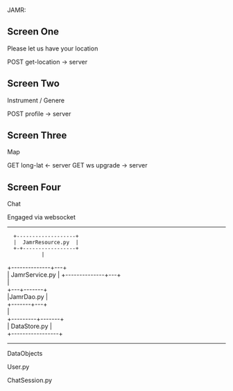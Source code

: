 JAMR:

Screen One
-----------
Please let us have your location

  POST get-location ->  server

Screen Two
-----------
Instrument / Genere

  POST profile ->  server

Screen Three
-----------
Map
  
   GET long-lat <- server
   GET ws upgrade -> server

Screen Four
-----------
Chat

   Engaged via websocket 

------------------------------------------------

      +-------------------+
      |  JamrResource.py  |
      +-+-----------------+
               |                                                                 
+--------------+---+                                                  
|   JamrService.py |
+--------------+---+                             
               |                                      
           +---+-------+                                            
           |JamrDao.py |                              
           +-------+---+                              
                   |                                  
         +---------+-------+              
         |   DataStore.py  |              
         +-----------------+              

-----------------------------------
DataObjects

User.py

ChatSession.py























